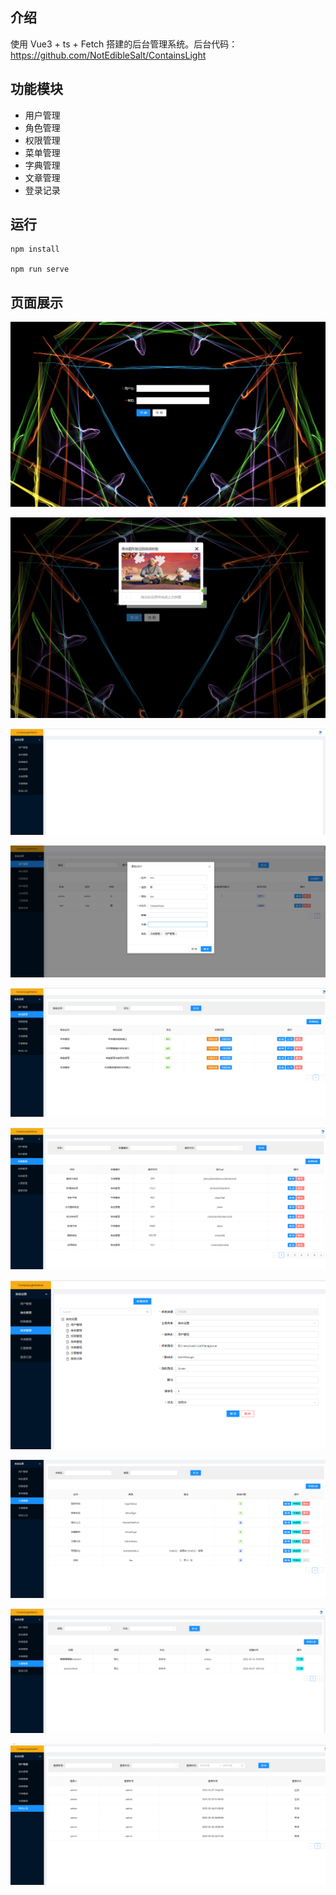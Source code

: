 ## 介绍

使用 Vue3 + ts + Fetch 搭建的后台管理系统。后台代码：https://github.com/NotEdibleSalt/ContainsLight

## 功能模块

- 用户管理
- 角色管理
- 权限管理
- 菜单管理
- 字典管理
- 文章管理
- 登录记录

## 运行

```
npm install

npm run serve
```

## 页面展示

![img.png](img/img.png)

![img_1.png](img/img_1.png)

![img_2.png](img/img_2.png)

![img_3.png](img/img_3.png)

![img_4.png](img/img_4.png)

![img_5.png](img/img_5.png)

![img_6.png](img/img_6.png)

![img_7.png](img/img_7.png)

![img_8.png](img/img_8.png)

![img_9.png](img/img_9.png)

